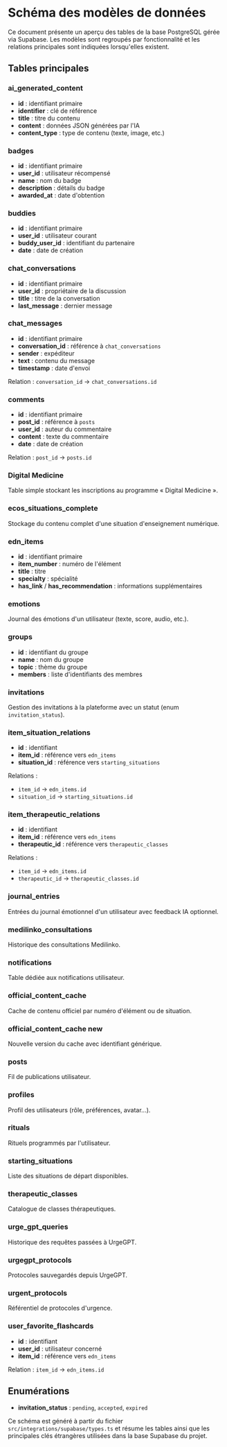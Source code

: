 # Schéma des modèles de données

Ce document présente un aperçu des tables de la base PostgreSQL gérée via Supabase. Les modèles sont regroupés par fonctionnalité et les relations principales sont indiquées lorsqu'elles existent.

## Tables principales


### ai_generated_content
- **id** : identifiant primaire
- **identifier** : clé de référence
- **title** : titre du contenu
- **content** : données JSON générées par l'IA
- **content_type** : type de contenu (texte, image, etc.)

### badges
- **id** : identifiant primaire
- **user_id** : utilisateur récompensé
- **name** : nom du badge
- **description** : détails du badge
- **awarded_at** : date d'obtention

### buddies
- **id** : identifiant primaire
- **user_id** : utilisateur courant
- **buddy_user_id** : identifiant du partenaire
- **date** : date de création

### chat_conversations
- **id** : identifiant primaire
- **user_id** : propriétaire de la discussion
- **title** : titre de la conversation
- **last_message** : dernier message

### chat_messages
- **id** : identifiant primaire
- **conversation_id** : référence à `chat_conversations`
- **sender** : expéditeur
- **text** : contenu du message
- **timestamp** : date d'envoi

Relation : `conversation_id` → `chat_conversations.id`

### comments
- **id** : identifiant primaire
- **post_id** : référence à `posts`
- **user_id** : auteur du commentaire
- **content** : texte du commentaire
- **date** : date de création

Relation : `post_id` → `posts.id`

### Digital Medicine
Table simple stockant les inscriptions au programme « Digital Medicine ».

### ecos_situations_complete
Stockage du contenu complet d'une situation d'enseignement numérique.

### edn_items
- **id** : identifiant primaire
- **item_number** : numéro de l'élément
- **title** : titre
- **specialty** : spécialité
- **has_link** / **has_recommendation** : informations supplémentaires


### emotions
Journal des émotions d'un utilisateur (texte, score, audio, etc.).

### groups
- **id** : identifiant du groupe
- **name** : nom du groupe
- **topic** : thème du groupe
- **members** : liste d'identifiants des membres

### invitations
Gestion des invitations à la plateforme avec un statut (enum `invitation_status`).

### item_situation_relations
- **id** : identifiant
- **item_id** : référence vers `edn_items`
- **situation_id** : référence vers `starting_situations`

Relations :
- `item_id` → `edn_items.id`
- `situation_id` → `starting_situations.id`

### item_therapeutic_relations
- **id** : identifiant
- **item_id** : référence vers `edn_items`
- **therapeutic_id** : référence vers `therapeutic_classes`

Relations :
- `item_id` → `edn_items.id`
- `therapeutic_id` → `therapeutic_classes.id`

### journal_entries
Entrées du journal émotionnel d'un utilisateur avec feedback IA optionnel.

### medilinko_consultations
Historique des consultations Medilinko.

### notifications
Table dédiée aux notifications utilisateur.

### official_content_cache
Cache de contenu officiel par numéro d'élément ou de situation.

### official_content_cache new
Nouvelle version du cache avec identifiant générique.

### posts
Fil de publications utilisateur.

### profiles
Profil des utilisateurs (rôle, préférences, avatar...).

### rituals
Rituels programmés par l'utilisateur.

### starting_situations
Liste des situations de départ disponibles.

### therapeutic_classes
Catalogue de classes thérapeutiques.

### urge_gpt_queries
Historique des requêtes passées à UrgeGPT.

### urgegpt_protocols
Protocoles sauvegardés depuis UrgeGPT.

### urgent_protocols
Référentiel de protocoles d'urgence.

### user_favorite_flashcards
- **id** : identifiant
- **user_id** : utilisateur concerné
- **item_id** : référence vers `edn_items`

Relation : `item_id` → `edn_items.id`

## Enumérations
- **invitation_status** : `pending`, `accepted`, `expired`

Ce schéma est généré à partir du fichier `src/integrations/supabase/types.ts` et résume les tables ainsi que les principales clés étrangères utilisées dans la base Supabase du projet.
